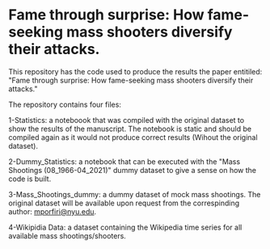 # Fame through surprise: How fame-seeking mass shooters diversify their attacks.

This repository has the code used to produce the results the paper entitiled: "Fame through surprise: How fame-seeking mass shooters diversify their attacks."

The repository contains four files:

1-Statistics: a noteboook that was compiled with the original dataset to show the results of the manuscript. The notebook is static and should be compiled again as it would not produce correct results (Wihout the original dataset).

2-Dummy_Statistics: a notebook that can be executed with the "Mass Shootings (08_1966-04_2021)" dummy dataset to give a sense on how the code is built.

3-Mass_Shootings_dummy: a dummy dataset of mock mass shootings. The original dataset will be available upon request from the correspinding author: mporfiri@nyu.edu.

4-Wikipidia Data: a dataset containing the Wikipedia time series for all available mass shootings/shooters.
